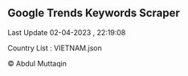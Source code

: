 

## Google Trends Keywords Scraper 
 
Last Update 02-04-2023 , 22:19:08

Country List :
VIETNAM.json



© Abdul Muttaqin 
